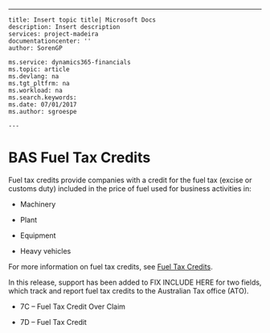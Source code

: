 ---
    title: Insert topic title| Microsoft Docs
    description: Insert description
    services: project-madeira
    documentationcenter: ''
    author: SorenGP

    ms.service: dynamics365-financials
    ms.topic: article
    ms.devlang: na
    ms.tgt_pltfrm: na
    ms.workload: na
    ms.search.keywords:
    ms.date: 07/01/2017
    ms.author: sgroespe

    ---
# BAS Fuel Tax Credits
Fuel tax credits provide companies with a credit for the fuel tax \(excise or customs duty\) included in the price of fuel used for business activities in:  
  
-   Machinery  
  
-   Plant  
  
-   Equipment  
  
-   Heavy vehicles  
  
 For more information on fuel tax credits, see [Fuel Tax Credits](http://www.ato.gov.au/businesses/content.aspx?menuid=0&doc=/content/76594.htm&page=2&H2).  
  
 In this release, support has been added to FIX INCLUDE HERE<!--[!INCLUDE[navnow](../../ApplicationDesign/includes/navnow_md.md)] --> for two fields, which track and report fuel tax credits to the Australian Tax office \(ATO\).  
  
-   7C – Fuel Tax Credit Over Claim  
  
-   7D – Fuel Tax Credit